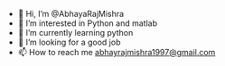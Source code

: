 - 👋 Hi, I’m @AbhayaRajMishra
- 👀 I’m interested in Python and matlab
- 🌱 I’m currently learning python
- 💞️ I’m looking for a good job
- 📫 How to reach me abhayrajmishra1997@gmail.com

<!---
AbhayaRajMishra/AbhayaRajMishra is a ✨ special ✨ repository because its `README.md` (this file) appears on your GitHub profile.
You can click the Preview link to take a look at your changes.
--->
